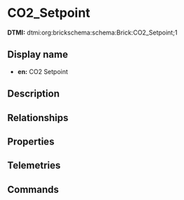 # CO2_Setpoint
**DTMI:** dtmi:org:brickschema:schema:Brick:CO2_Setpoint;1
## Display name
- **en:** CO2 Setpoint
## Description
## Relationships
## Properties
## Telemetries
## Commands
